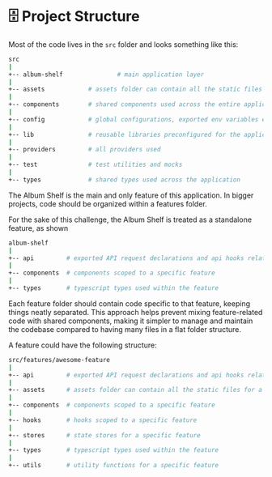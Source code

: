 # 🗄️ Project Structure

Most of the code lives in the `src` folder and looks something like this:

```sh
src
|
+-- album-shelf               # main application layer
|
+-- assets            # assets folder can contain all the static files such as images, fonts, etc.
|
+-- components        # shared components used across the entire application
|
+-- config            # global configurations, exported env variables etc.
|
+-- lib               # reusable libraries preconfigured for the application
|
+-- providers         # all providers used
|
+-- test              # test utilities and mocks
|
+-- types             # shared types used across the application
```

The Album Shelf is the main and only feature of this application. In bigger projects, code should be organized within a features folder.

For the sake of this challenge, the Album Shelf is treated as a standalone feature, as shown

```sh
album-shelf
|
+-- api         # exported API request declarations and api hooks related to a specific feature
|
+-- components  # components scoped to a specific feature
|
+-- types       # typescript types used within the feature
```

Each feature folder should contain code specific to that feature, keeping things neatly separated. This approach helps prevent mixing feature-related code with shared components, making it simpler to manage and maintain the codebase compared to having many files in a flat folder structure.

A feature could have the following structure:

```sh
src/features/awesome-feature
|
+-- api         # exported API request declarations and api hooks related to a specific feature
|
+-- assets      # assets folder can contain all the static files for a specific feature
|
+-- components  # components scoped to a specific feature
|
+-- hooks       # hooks scoped to a specific feature
|
+-- stores      # state stores for a specific feature
|
+-- types       # typescript types used within the feature
|
+-- utils       # utility functions for a specific feature
```
